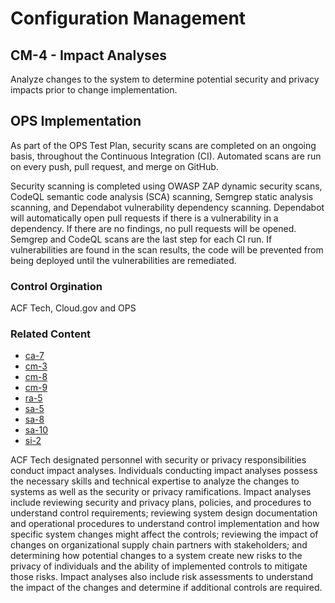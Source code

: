 # Configuration Management
## CM-4 - Impact Analyses

Analyze changes to the system to determine potential security and privacy impacts prior to change implementation.

## OPS Implementation

As part of the OPS Test Plan, security scans are completed on an ongoing basis, throughout the Continuous Integration (CI).  Automated scans are run on every push, pull request, and merge on GitHub.

Security scanning is completed using OWASP ZAP dynamic security scans, CodeQL semantic code analysis (SCA) scanning, Semgrep static analysis scanning, and Dependabot vulnerability dependency scanning.  Dependabot will automatically open pull requests if there is a vulnerability in a dependency. If there are no findings, no pull requests will be opened.  Semgrep and CodeQL scans are the last step for each CI run.  If vulnerabilities are found in the scan results, the code will be prevented from being deployed until the vulnerabilities are remediated.

### Control Orgination
ACF Tech, Cloud.gov and OPS

### Related Content

* [ca-7](../ca-07/index.md)
* [cm-3](../cm-03/index.md)
* [cm-8](../cm-08/index.md)
* [cm-9](../cm-09/index.md)
* [ra-5](../ra-05/index.md)
* [sa-5](../sa-05/index.md)
* [sa-8](../sa-08/index.md)
* [sa-10](../sa-10/index.md)
* [si-2](../si-02/index.md)

ACF Tech designated personnel with security or privacy responsibilities conduct impact analyses. Individuals conducting impact analyses possess the necessary skills and technical expertise to analyze the changes to systems as well as the security or privacy ramifications. Impact analyses include reviewing security and privacy plans, policies, and procedures to understand control requirements; reviewing system design documentation and operational procedures to understand control implementation and how specific system changes might affect the controls; reviewing the impact of changes on organizational supply chain partners with stakeholders; and determining how potential changes to a system create new risks to the privacy of individuals and the ability of implemented controls to mitigate those risks. Impact analyses also include risk assessments to understand the impact of the changes and determine if additional controls are required.
